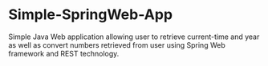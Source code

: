 # Simple-SpringWeb-App
Simple Java Web application allowing user to retrieve current-time and year as well as convert numbers retrieved from user using Spring Web framework and REST technology.
